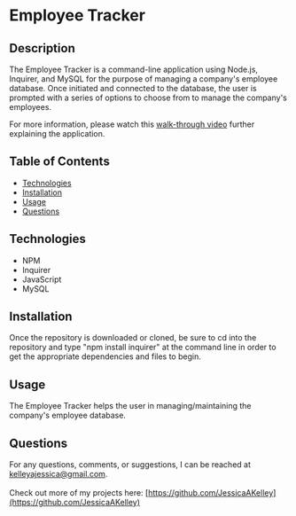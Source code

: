 # Employee Tracker

## Description
The Employee Tracker is a command-line application using Node.js, Inquirer, and MySQL for the purpose of managing a company's employee database. Once initiated and connected to the database, the user is prompted with a series of options to choose from to manage the company's employees.

 For more information, please watch this [walk-through video](link) further explaining the application.

## Table of Contents
* [Technologies](#technologies)
* [Installation](#installation)
* [Usage](#usage)
* [Questions](#questions)

## Technologies
- NPM
- Inquirer
- JavaScript
- MySQL

## Installation
Once the repository is downloaded or cloned, be sure to cd into the repository and type "npm install inquirer" at the command line in order to get the appropriate dependencies and files to begin.

## Usage
The Employee Tracker helps the user in managing/maintaining the company's employee database.

## Questions
For any questions, comments, or suggestions, I can be reached at kelleyajessica@gmail.com.
<br>
<br>
Check out more of my projects here: [https://github.com/JessicaAKelley](https://github.com/JessicaAKelley)